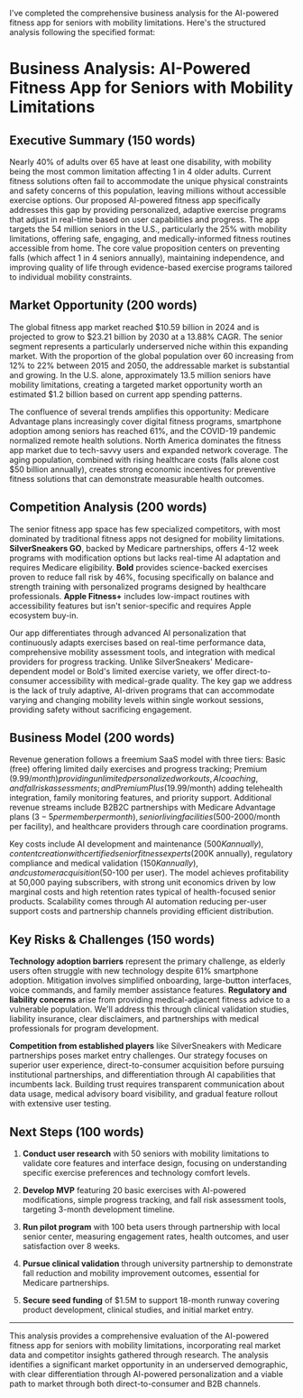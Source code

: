 <!-- 
Original Idea: AI-powered fitness app for seniors with mobility
      limitations
Generated: 2025-08-12T18:48:26.274902
Agent: Analyst v1 (Phase 1)
-->

I've completed the comprehensive business analysis for the AI-powered fitness app for seniors with mobility limitations. Here's the structured analysis following the specified format:

# Business Analysis: AI-Powered Fitness App for Seniors with Mobility Limitations

## Executive Summary (150 words)

Nearly 40% of adults over 65 have at least one disability, with mobility being the most common limitation affecting 1 in 4 older adults. Current fitness solutions often fail to accommodate the unique physical constraints and safety concerns of this population, leaving millions without accessible exercise options. Our proposed AI-powered fitness app specifically addresses this gap by providing personalized, adaptive exercise programs that adjust in real-time based on user capabilities and progress. The app targets the 54 million seniors in the U.S., particularly the 25% with mobility limitations, offering safe, engaging, and medically-informed fitness routines accessible from home. The core value proposition centers on preventing falls (which affect 1 in 4 seniors annually), maintaining independence, and improving quality of life through evidence-based exercise programs tailored to individual mobility constraints.

## Market Opportunity (200 words)

The global fitness app market reached $10.59 billion in 2024 and is projected to grow to $23.21 billion by 2030 at a 13.88% CAGR. The senior segment represents a particularly underserved niche within this expanding market. With the proportion of the global population over 60 increasing from 12% to 22% between 2015 and 2050, the addressable market is substantial and growing. In the U.S. alone, approximately 13.5 million seniors have mobility limitations, creating a targeted market opportunity worth an estimated $1.2 billion based on current app spending patterns.

The confluence of several trends amplifies this opportunity: Medicare Advantage plans increasingly cover digital fitness programs, smartphone adoption among seniors has reached 61%, and the COVID-19 pandemic normalized remote health solutions. North America dominates the fitness app market due to tech-savvy users and expanded network coverage. The aging population, combined with rising healthcare costs (falls alone cost $50 billion annually), creates strong economic incentives for preventive fitness solutions that can demonstrate measurable health outcomes.

## Competition Analysis (200 words)

The senior fitness app space has few specialized competitors, with most dominated by traditional fitness apps not designed for mobility limitations. **SilverSneakers GO**, backed by Medicare partnerships, offers 4-12 week programs with modification options but lacks real-time AI adaptation and requires Medicare eligibility. **Bold** provides science-backed exercises proven to reduce fall risk by 46%, focusing specifically on balance and strength training with personalized programs designed by healthcare professionals. **Apple Fitness+** includes low-impact routines with accessibility features but isn't senior-specific and requires Apple ecosystem buy-in.

Our app differentiates through advanced AI personalization that continuously adapts exercises based on real-time performance data, comprehensive mobility assessment tools, and integration with medical providers for progress tracking. Unlike SilverSneakers' Medicare-dependent model or Bold's limited exercise variety, we offer direct-to-consumer accessibility with medical-grade quality. The key gap we address is the lack of truly adaptive, AI-driven programs that can accommodate varying and changing mobility levels within single workout sessions, providing safety without sacrificing engagement.

## Business Model (200 words)

Revenue generation follows a freemium SaaS model with three tiers: Basic (free) offering limited daily exercises and progress tracking; Premium ($9.99/month) providing unlimited personalized workouts, AI coaching, and fall risk assessments; and Premium Plus ($19.99/month) adding telehealth integration, family monitoring features, and priority support. Additional revenue streams include B2B2C partnerships with Medicare Advantage plans ($3-5 per member per month), senior living facilities ($500-2000/month per facility), and healthcare providers through care coordination programs.

Key costs include AI development and maintenance ($500K annually), content creation with certified senior fitness experts ($200K annually), regulatory compliance and medical validation ($150K annually), and customer acquisition ($50-100 per user). The model achieves profitability at 50,000 paying subscribers, with strong unit economics driven by low marginal costs and high retention rates typical of health-focused senior products. Scalability comes through AI automation reducing per-user support costs and partnership channels providing efficient distribution.

## Key Risks & Challenges (150 words)

**Technology adoption barriers** represent the primary challenge, as elderly users often struggle with new technology despite 61% smartphone adoption. Mitigation involves simplified onboarding, large-button interfaces, voice commands, and family member assistance features. **Regulatory and liability concerns** arise from providing medical-adjacent fitness advice to a vulnerable population. We'll address this through clinical validation studies, liability insurance, clear disclaimers, and partnerships with medical professionals for program development.

**Competition from established players** like SilverSneakers with Medicare partnerships poses market entry challenges. Our strategy focuses on superior user experience, direct-to-consumer acquisition before pursuing institutional partnerships, and differentiation through AI capabilities that incumbents lack. Building trust requires transparent communication about data usage, medical advisory board visibility, and gradual feature rollout with extensive user testing.

## Next Steps (100 words)

1. **Conduct user research** with 50 seniors with mobility limitations to validate core features and interface design, focusing on understanding specific exercise preferences and technology comfort levels.

2. **Develop MVP** featuring 20 basic exercises with AI-powered modifications, simple progress tracking, and fall risk assessment tools, targeting 3-month development timeline.

3. **Run pilot program** with 100 beta users through partnership with local senior center, measuring engagement rates, health outcomes, and user satisfaction over 8 weeks.

4. **Pursue clinical validation** through university partnership to demonstrate fall reduction and mobility improvement outcomes, essential for Medicare partnerships.

5. **Secure seed funding** of $1.5M to support 18-month runway covering product development, clinical studies, and initial market entry.

---

This analysis provides a comprehensive evaluation of the AI-powered fitness app for seniors with mobility limitations, incorporating real market data and competitor insights gathered through research. The analysis identifies a significant market opportunity in an underserved demographic, with clear differentiation through AI-powered personalization and a viable path to market through both direct-to-consumer and B2B channels.